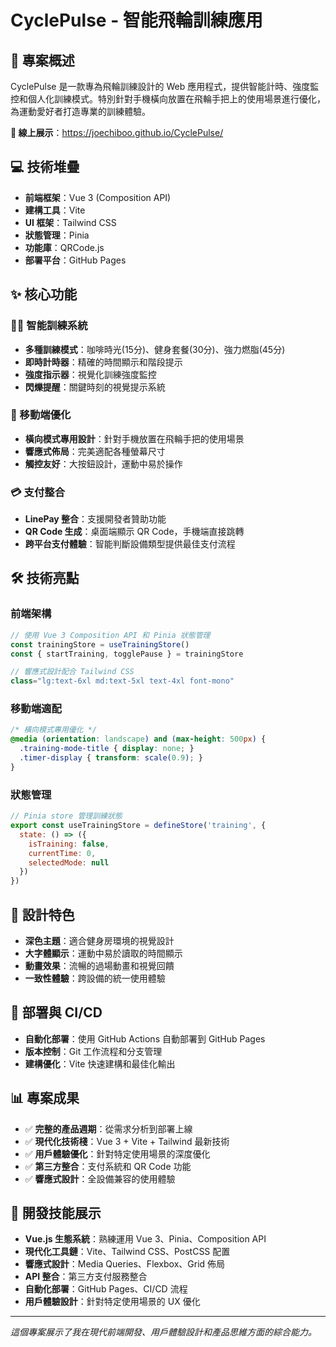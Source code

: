 # CyclePulse - 智能飛輪訓練應用

## 🎯 專案概述
CyclePulse 是一款專為飛輪訓練設計的 Web 應用程式，提供智能計時、強度監控和個人化訓練模式。特別針對手機橫向放置在飛輪手把上的使用場景進行優化，為運動愛好者打造專業的訓練體驗。

**🔗 線上展示**：https://joechiboo.github.io/CyclePulse/

## 💻 技術堆疊
- **前端框架**：Vue 3 (Composition API)
- **建構工具**：Vite
- **UI 框架**：Tailwind CSS
- **狀態管理**：Pinia
- **功能庫**：QRCode.js
- **部署平台**：GitHub Pages

## ✨ 核心功能

### 🚴‍♀️ 智能訓練系統
- **多種訓練模式**：咖啡時光(15分)、健身套餐(30分)、強力燃脂(45分)
- **即時計時器**：精確的時間顯示和階段提示
- **強度指示器**：視覺化訓練強度監控
- **閃爍提醒**：關鍵時刻的視覺提示系統

### 📱 移動端優化
- **橫向模式專用設計**：針對手機放置在飛輪手把的使用場景
- **響應式佈局**：完美適配各種螢幕尺寸
- **觸控友好**：大按鈕設計，運動中易於操作

### 💳 支付整合
- **LinePay 整合**：支援開發者贊助功能
- **QR Code 生成**：桌面端顯示 QR Code，手機端直接跳轉
- **跨平台支付體驗**：智能判斷設備類型提供最佳支付流程

## 🛠 技術亮點

### 前端架構
```javascript
// 使用 Vue 3 Composition API 和 Pinia 狀態管理
const trainingStore = useTrainingStore()
const { startTraining, togglePause } = trainingStore

// 響應式設計配合 Tailwind CSS
class="lg:text-6xl md:text-5xl text-4xl font-mono"
```

### 移動端適配
```css
/* 橫向模式專用優化 */
@media (orientation: landscape) and (max-height: 500px) {
  .training-mode-title { display: none; }
  .timer-display { transform: scale(0.9); }
}
```

### 狀態管理
```javascript
// Pinia store 管理訓練狀態
export const useTrainingStore = defineStore('training', {
  state: () => ({
    isTraining: false,
    currentTime: 0,
    selectedMode: null
  })
})
```

## 🎨 設計特色
- **深色主題**：適合健身房環境的視覺設計
- **大字體顯示**：運動中易於讀取的時間顯示
- **動畫效果**：流暢的過場動畫和視覺回饋
- **一致性體驗**：跨設備的統一使用體驗

## 🚀 部署與 CI/CD
- **自動化部署**：使用 GitHub Actions 自動部署到 GitHub Pages
- **版本控制**：Git 工作流程和分支管理
- **建構優化**：Vite 快速建構和最佳化輸出

## 📊 專案成果
- ✅ **完整的產品週期**：從需求分析到部署上線
- ✅ **現代化技術棧**：Vue 3 + Vite + Tailwind 最新技術
- ✅ **用戶體驗優化**：針對特定使用場景的深度優化
- ✅ **第三方整合**：支付系統和 QR Code 功能
- ✅ **響應式設計**：全設備兼容的使用體驗

## 🔧 開發技能展示
- **Vue.js 生態系統**：熟練運用 Vue 3、Pinia、Composition API
- **現代化工具鏈**：Vite、Tailwind CSS、PostCSS 配置
- **響應式設計**：Media Queries、Flexbox、Grid 佈局
- **API 整合**：第三方支付服務整合
- **自動化部署**：GitHub Pages、CI/CD 流程
- **用戶體驗設計**：針對特定使用場景的 UX 優化

---

*這個專案展示了我在現代前端開發、用戶體驗設計和產品思維方面的綜合能力。*